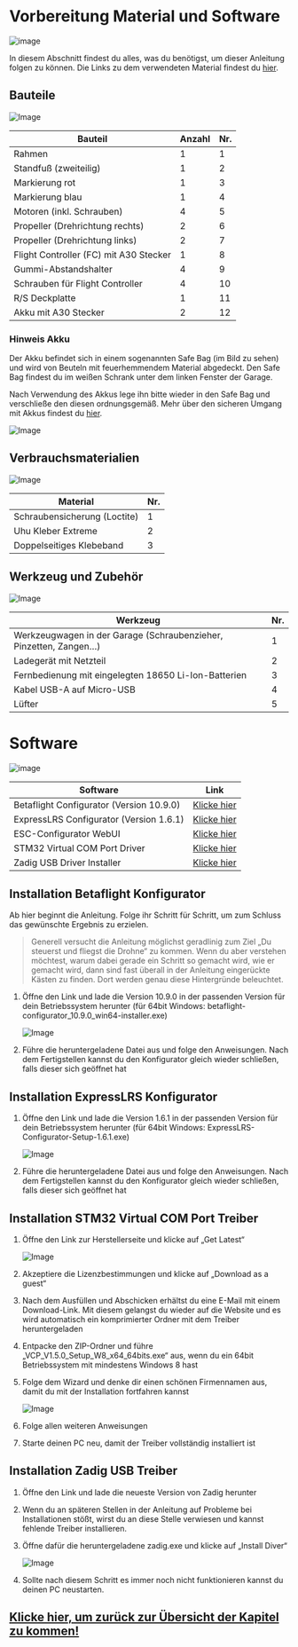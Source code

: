 # Vorbereitung Material und Software
![image](https://github.com/Rohde-Schwarz-Garage/.github/blob/main/ressources/graphics/2024_03_13_Trennbanner_GitHub_Grey_Transparent.png?raw=true)

In diesem Abschnitt findest du alles, was du benötigst, um dieser Anleitung folgen zu können. Die Links zu dem verwendeten Material findest du [hier](/docs/08_Links.md).


## Bauteile

![Image](/rsc/01_img/01_Materials/Parts.png)

| Bauteil                               | Anzahl | Nr.  |
|---------------------------------------|--------|------|
| Rahmen                                | 1      | 1    |
| Standfuß (zweiteilig)                 | 1      | 2    |
| Markierung rot                        | 1      | 3    |
| Markierung blau                       | 1      | 4    |
| Motoren (inkl. Schrauben)             | 4      | 5    |
| Propeller (Drehrichtung rechts)       | 2      | 6    |
| Propeller (Drehrichtung links)        | 2      | 7    |
| Flight Controller (FC) mit A30 Stecker| 1      | 8    |
| Gummi-Abstandshalter                  | 4      | 9    |
| Schrauben für Flight Controller       | 4      | 10   |
| R/S Deckplatte                        | 1      | 11   |
| Akku mit A30 Stecker                  | 2      | 12   |

### Hinweis Akku

Der Akku befindet sich in einem sogenannten Safe Bag (im Bild zu sehen) und wird von Beuteln mit feuerhemmendem Material abgedeckt. Den Safe Bag findest du im weißen Schrank unter dem linken Fenster der Garage.

Nach Verwendung des Akkus lege ihn bitte wieder in den Safe Bag und verschließe den diesen ordnungsgemäß. Mehr über den sicheren Umgang mit Akkus findest du [hier](/docs/09_Safety.md#sicherer-umgang-mit-lipo-akkus).


![Image](/rsc/01_img/01_Materials/LiPoSafe.png)


## Verbrauchsmaterialien

![Image](/rsc/01_img/01_Materials/Materials.png)

| Material                       | Nr. |
|--------------------------------|-----|
| Schraubensicherung (Loctite)   | 1   |
| Uhu Kleber Extreme             | 2   |
| Doppelseitiges Klebeband       | 3   |


## Werkzeug und Zubehör

![Image](/rsc/01_img/01_Materials/Tools.png)

| Werkzeug                                                  | Nr. |
|-----------------------------------------------------------|-----|
| Werkzeugwagen in der Garage (Schraubenzieher, Pinzetten, Zangen…)       | 1   |
| Ladegerät mit Netzteil                                    | 2   |
| Fernbedienung mit eingelegten 18650 Li-Ion-Batterien      | 3   |
| Kabel USB-A auf Micro-USB                                 | 4   |
| Lüfter                                                    | 5   |


# Software
![image](https://github.com/Rohde-Schwarz-Garage/.github/blob/main/ressources/graphics/2024_03_13_Trennbanner_GitHub_Grey_Transparent.png?raw=true)

| Software                                  | Link                                                             |
|-------------------------------------------|------------------------------------------------------------------|
| Betaflight Configurator (Version 10.9.0)  | [Klicke hier](https://github.com/betaflight/betaflight-configurator/releases) |
| ExpressLRS Configurator (Version 1.6.1)   | [Klicke hier](https://github.com/ExpressLRS/ExpressLRS-Configurator/releases) |
| ESC-Configurator WebUI                    | [Klicke hier](https://esc-configurator.com/)  |
| STM32 Virtual COM Port Driver             | [Klicke hier](https://www.st.com/en/development-tools/stsw-stm32102.html) |
| Zadig USB Driver Installer                | [Klicke hier](https://zadig.akeo.ie/)                |


## Installation Betaflight Konfigurator

Ab hier beginnt die Anleitung. Folge ihr Schritt für Schritt, um zum Schluss das gewünschte Ergebnis zu erzielen.  
> Generell versucht die Anleitung möglichst geradlinig zum Ziel „Du steuerst und fliegst die Drohne“ zu kommen. Wenn du aber verstehen möchtest, warum dabei gerade ein Schritt so gemacht wird, wie er gemacht wird, dann sind fast überall in der Anleitung eingerückte Kästen zu finden. Dort werden genau diese Hintergründe beleuchtet.


1.	Öffne den Link und lade die Version 10.9.0 in der passenden Version für dein Betriebssystem herunter (für 64bit Windows: betaflight-configurator_10.9.0_win64-installer.exe)

    ![Image](/rsc/01_img/01_Materials/BetaflightDownload.png)
2.	Führe die heruntergeladene Datei aus und folge den Anweisungen. Nach dem Fertigstellen kannst du den Konfigurator gleich wieder schließen, falls dieser sich geöffnet hat


## Installation ExpressLRS Konfigurator

1.	Öffne den Link und lade die Version 1.6.1 in der passenden Version für dein Betriebssystem herunter (für 64bit Windows: ExpressLRS-Configurator-Setup-1.6.1.exe)

    ![Image](/rsc/01_img/01_Materials/ExpressLRSDownload.png)
2.	Führe die heruntergeladene Datei aus und folge den Anweisungen. Nach dem Fertigstellen kannst du den Konfigurator gleich wieder schließen, falls dieser sich geöffnet hat


## Installation STM32 Virtual COM Port Treiber

1.	Öffne den Link zur Herstellerseite und klicke auf „Get Latest“

    ![Image](/rsc/01_img/01_Materials/STM32DriverDownload.png)
2.	Akzeptiere die Lizenzbestimmungen und klicke auf „Download as a guest“
3.	Nach dem Ausfüllen und Abschicken erhältst du eine E-Mail mit einem Download-Link. Mit diesem gelangst du wieder auf die Website und es wird automatisch ein komprimierter Ordner mit dem Treiber heruntergeladen
4.	Entpacke den ZIP-Ordner und führe „VCP_V1.5.0_Setup_W8_x64_64bits.exe“ aus, wenn du ein 64bit Betriebssystem mit mindestens Windows 8 hast
5.	Folge dem Wizard und denke dir einen schönen Firmennamen aus, damit du mit der Installation fortfahren kannst

    ![Image](/rsc/01_img/01_Materials/STM32Setup.png)
6.	Folge allen weiteren Anweisungen
7.	Starte deinen PC neu, damit der Treiber vollständig installiert ist


## Installation Zadig USB Treiber

1.	Öffne den Link und lade die neueste Version von Zadig herunter
2.	Wenn du an späteren Stellen in der Anleitung auf Probleme bei Installationen stößt, wirst du an diese Stelle verwiesen und kannst fehlende Treiber installieren.
3.	Öffne dafür die heruntergeladene zadig.exe und klicke auf „Install Diver“

    ![Image](/rsc/01_img/01_Materials/ZadigSetup.png)
4.	Sollte nach diesem Schritt es immer noch nicht funktionieren kannst du deinen PC neustarten.

## [Klicke hier, um zurück zur Übersicht der Kapitel zu kommen!](/README.md#kapitel)